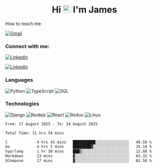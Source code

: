 <h1 align="center">
Hi <img src="https://media.giphy.com/media/hvRJCLFzcasrR4ia7z/giphy.gif" width="25px"> I'm James
</h1>

How to reach me:

<a href="mailto:NjihiaKiongo@gmail.com">

![Gmail](https://img.shields.io/badge/%20NjihiaKiongo@gmail.com%20-000?style=for-the-badge&logo=Gmail)

</a>

<h3 align="left">Connect with me:</h3>
<a href="https://www.linkedin.com/in/jameskiongo/">
  
![LinkedIn](https://img.shields.io/badge/%20LinkedIn%20-000?style=for-the-badge&logo=LinkedIn)
  
</a>

<a href="https://kiongo.vercel.app/" target="_blank">
  
![LinkedIn](https://img.shields.io/badge/%20Portfolio%20-000?style=for-the-badge&logo=LinkedIn)

</a>




### Languages

![Python](https://img.shields.io/badge/%20Python%20-000?style=for-the-badge&logo=Python)
![TypeScript](https://img.shields.io/badge/%20TypeScript%20-000?style=for-the-badge&logo=TypeScript)
![SQL](https://img.shields.io/badge/%20SQL%20-000?style=for-the-badge&logo=MySQL)



### Technologies

![Django](https://img.shields.io/badge/%20Django%20-000?style=for-the-badge&logo=Django)
![Nodejs](https://img.shields.io/badge/%20Node.js%20-000?style=for-the-badge&logo=Node.js)
![React](https://img.shields.io/badge/%20React%20-000?style=for-the-badge&logo=React)
![Redux](https://img.shields.io/badge/%20Redux%20-000?style=for-the-badge&logo=Redux)
![Linux](https://img.shields.io/badge/%20Linux%20-000?style=for-the-badge&logo=Linux)

<!--START_SECTION:waka-->

```txt
From: 17 August 2025 - To: 24 August 2025

Total Time: 11 hrs 54 mins

C             4 hrs 43 mins   ██████████░░░░░░░░░░░░░░░   40.59 %
Go            4 hrs 5 mins    ████████▓░░░░░░░░░░░░░░░░   35.14 %
hyprlang      1 hr 30 mins    ███▒░░░░░░░░░░░░░░░░░░░░░   12.88 %
Markdown      23 mins         ▓░░░░░░░░░░░░░░░░░░░░░░░░   03.32 %
XCompose      17 mins         ▓░░░░░░░░░░░░░░░░░░░░░░░░   02.50 %
```

<!--END_SECTION:waka-->






